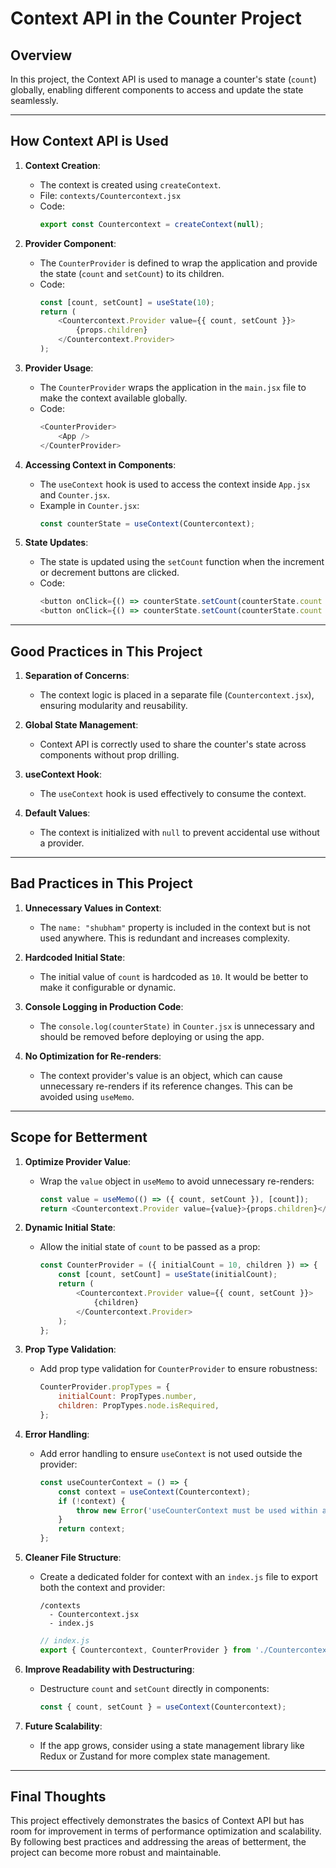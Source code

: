 # Context API in the Counter Project

## Overview
In this project, the Context API is used to manage a counter's state (`count`) globally, enabling different components to access and update the state seamlessly.

---

## How Context API is Used

1. **Context Creation**:
   - The context is created using `createContext`.
   - File: `contexts/Countercontext.jsx`
   - Code:
     ```javascript
     export const Countercontext = createContext(null);
     ```

2. **Provider Component**:
   - The `CounterProvider` is defined to wrap the application and provide the state (`count` and `setCount`) to its children.
   - Code:
     ```javascript
     const [count, setCount] = useState(10);
     return (
         <Countercontext.Provider value={{ count, setCount }}>
             {props.children}
         </Countercontext.Provider>
     );
     ```

3. **Provider Usage**:
   - The `CounterProvider` wraps the application in the `main.jsx` file to make the context available globally.
   - Code:
     ```javascript
     <CounterProvider>
         <App />
     </CounterProvider>
     ```

4. **Accessing Context in Components**:
   - The `useContext` hook is used to access the context inside `App.jsx` and `Counter.jsx`.
   - Example in `Counter.jsx`:
     ```javascript
     const counterState = useContext(Countercontext);
     ```

5. **State Updates**:
   - The state is updated using the `setCount` function when the increment or decrement buttons are clicked.
   - Code:
     ```javascript
     <button onClick={() => counterState.setCount(counterState.count + 1)}>Increment</button>
     <button onClick={() => counterState.setCount(counterState.count - 1)}>Decrement</button>
     ```

---

## Good Practices in This Project

1. **Separation of Concerns**:
   - The context logic is placed in a separate file (`Countercontext.jsx`), ensuring modularity and reusability.

2. **Global State Management**:
   - Context API is correctly used to share the counter's state across components without prop drilling.

3. **useContext Hook**:
   - The `useContext` hook is used effectively to consume the context.

4. **Default Values**:
   - The context is initialized with `null` to prevent accidental use without a provider.

---

## Bad Practices in This Project

1. **Unnecessary Values in Context**:
   - The `name: "shubham"` property is included in the context but is not used anywhere. This is redundant and increases complexity.

2. **Hardcoded Initial State**:
   - The initial value of `count` is hardcoded as `10`. It would be better to make it configurable or dynamic.

3. **Console Logging in Production Code**:
   - The `console.log(counterState)` in `Counter.jsx` is unnecessary and should be removed before deploying or using the app.

4. **No Optimization for Re-renders**:
   - The context provider's value is an object, which can cause unnecessary re-renders if its reference changes. This can be avoided using `useMemo`.

---

## Scope for Betterment

1. **Optimize Provider Value**:
   - Wrap the `value` object in `useMemo` to avoid unnecessary re-renders:
     ```javascript
     const value = useMemo(() => ({ count, setCount }), [count]);
     return <Countercontext.Provider value={value}>{props.children}</Countercontext.Provider>;
     ```

2. **Dynamic Initial State**:
   - Allow the initial state of `count` to be passed as a prop:
     ```javascript
     const CounterProvider = ({ initialCount = 10, children }) => {
         const [count, setCount] = useState(initialCount);
         return (
             <Countercontext.Provider value={{ count, setCount }}>
                 {children}
             </Countercontext.Provider>
         );
     };
     ```

3. **Prop Type Validation**:
   - Add prop type validation for `CounterProvider` to ensure robustness:
     ```javascript
     CounterProvider.propTypes = {
         initialCount: PropTypes.number,
         children: PropTypes.node.isRequired,
     };
     ```

4. **Error Handling**:
   - Add error handling to ensure `useContext` is not used outside the provider:
     ```javascript
     const useCounterContext = () => {
         const context = useContext(Countercontext);
         if (!context) {
             throw new Error('useCounterContext must be used within a CounterProvider');
         }
         return context;
     };
     ```

5. **Cleaner File Structure**:
   - Create a dedicated folder for context with an `index.js` file to export both the context and provider:
     ```
     /contexts
       - Countercontext.jsx
       - index.js
     ```
     ```javascript
     // index.js
     export { Countercontext, CounterProvider } from './Countercontext';
     ```

6. **Improve Readability with Destructuring**:
   - Destructure `count` and `setCount` directly in components:
     ```javascript
     const { count, setCount } = useContext(Countercontext);
     ```

7. **Future Scalability**:
   - If the app grows, consider using a state management library like Redux or Zustand for more complex state management.

---

## Final Thoughts
This project effectively demonstrates the basics of Context API but has room for improvement in terms of performance optimization and scalability. By following best practices and addressing the areas of betterment, the project can become more robust and maintainable.
